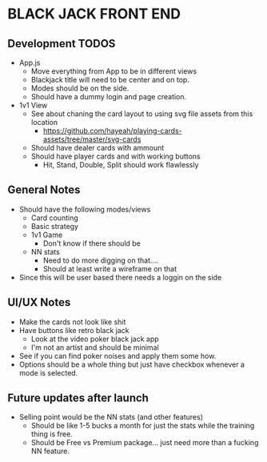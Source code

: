 # BLACK JACK FRONT END

## Development TODOS
- App.js
    - Move everything from App to be in different views
    - Blackjack title will need to be center and on top.
    - Modes should be on the side.
    - Should have a dummy login and page creation.
- 1v1 View
    - See about chaning the card layout to using svg file assets from this location
        - https://github.com/hayeah/playing-cards-assets/tree/master/svg-cards
    - Should have dealer cards with ammount
    - Should have player cards and with working buttons
        - Hit, Stand, Double, Split should work flawlessly

## General Notes
- Should have the following modes/views
    - Card counting 
    - Basic strategy 
    - 1v1 Game 
        - Don't know if there should be 
    - NN stats
        - Need to do more digging on that....
        - Should at least write a wireframe on that
- Since this will be user based there needs a loggin on the side

## UI/UX Notes
- Make the cards not look like shit
- Have buttons like retro black jack
    - Look at the video poker black jack app
    - I'm not an artist and should be minimal
- See if you can find poker noises and apply them some how.
- Options should be a whole thing but just have checkbox whenever a mode is selected.

## Future updates after launch
- Selling point would be the NN stats (and other features)
    - Should be like 1-5 bucks a month for just the stats while the training thing is free.
    - Should be Free vs Premium package... just need more than a fucking NN feature.
